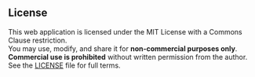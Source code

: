 ## License

This web application is licensed under the MIT License with a Commons Clause restriction.  
You may use, modify, and share it for **non-commercial purposes only**.  
**Commercial use is prohibited** without written permission from the author.  
See the [LICENSE](./FULL_LICENSE.md) file for full terms.
